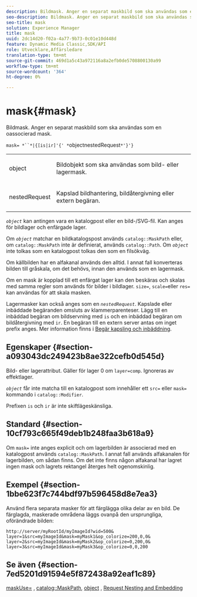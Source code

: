 ```yaml
---
description: Bildmask. Anger en separat maskbild som ska användas som en oassocierad mask.
seo-description: Bildmask. Anger en separat maskbild som ska användas som en oassocierad mask.
seo-title: mask
solution: Experience Manager
title: mask
uuid: 2dc14d20-f02a-4a77-9b73-0c01e10d448d
feature: Dynamic Media Classic,SDK/API
role: Utvecklare,Affärsledare
translation-type: tm+mt
source-git-commit: 469d1a5c43a972116a8a2efb0de5708800130a99
workflow-type: tm+mt
source-wordcount: '364'
ht-degree: 0%

---
```



# mask{#mask}

Bildmask. Anger en separat maskbild som ska användas som en oassocierad mask.

`mask= *``*|{[is|ir]'{' *`objectnestedRequest`*'}'}`

<table id="simpletable_F5A8CD8D7E9B48DAB3C8184E8FE60D9B"> 
 <tr class="strow"> 
  <td class="stentry"> <p><span class="varname"> object</span> </p></td> 
  <td class="stentry"> <p>Bildobjekt som ska användas som bild- eller lagermask. </p></td> 
 </tr> 
 <tr class="strow"> 
  <td class="stentry"> <p><span class="varname"> nestedRequest</span> </p></td> 
  <td class="stentry"> <p>Kapslad bildhantering, bildåtergivning eller extern begäran. </p></td> 
 </tr> 
</table>

*`object`* kan antingen vara en katalogpost eller en bild-/SVG-fil. Kan anges för bildlager och enfärgade lager.

Om *`object`* matchar en bildkatalogspost används `catalog::MaskPath` eller, om `catalog::MaskPath` inte är definierat, används `catalog::Path`. Om *`object`* inte tolkas som en katalogpost tolkas den som en filsökväg.

Om källbilden har en alfakanal används den alltid. I annat fall konverteras bilden till gråskala, om det behövs, innan den används som en lagermask.

Om en mask är kopplad till ett enfärgat lager kan den beskäras och skalas med samma regler som används för bilder i bildlager. `size=`,  `scale=`eller  `res=` kan användas för att skala masken.

Lagermasker kan också anges som en *`nestedRequest`*. Kapslade eller inbäddade begäranden omsluts av klammerparenteser. Lägg till en inbäddad begäran om bildservning med `is` och en inbäddad begäran om bildåtergivning med `ir`. En begäran till en extern server antas om inget prefix anges. Mer information finns i [Begär kapsling och inbäddning](../../../../../is-api/http-ref/image-serving-api-ref/c-http-protocol-reference/c-syntax-and-features/r-request-nesting-and-embedding.md#reference-38ec66d4062046589e16c39bf1c6049b).

## Egenskaper {#section-a093043dc249423b8ae322cefb0d545d}

Bild- eller lagerattribut. Gäller för lager 0 om `layer=comp`. Ignoreras av effektlager.

*`object`* får inte matcha till en katalogpost som innehåller ett  `src=` eller  `mask=` kommando i  `catalog::Modifier`.

Prefixen `is` och `ir` är inte skiftlägeskänsliga.

## Standard {#section-10cf793c665f49deb1b248faa3b618a9}

Om `mask=` inte anges explicit och om lagerbilden är associerad med en katalogpost används `catalog::MaskPath`. I annat fall används alfakanalen för lagerbilden, om sådan finns. Om det inte finns någon alfakanal har lagret ingen mask och lagrets rektangel återges helt ogenomskinlig.

## Exempel {#section-1bbe623f7c744bdf97b596458d8e7ea3}

Använd flera separata masker för att färglägga olika delar av en bild. De färglagda, maskerade områdena läggs ovanpå den ursprungliga, oförändrade bilden:

`http://server/myRootId/myImageId?wid=500& layer=1&src=myImageId&mask=myMask1&op_colorize=200,0,0& layer=2&src=myImageId&mask=myMask2&op_colorize=0,200,0& layer=3&src=myImageId&mask=myMask3&op_colorize=0,0,200`

## Se även {#section-7ed5201d91594e5f872438a92eaf1c89}

[maskUse=](../../../../../is-api/http-ref/image-serving-api-ref/c-http-protocol-reference/c-command-reference/r-maskuse.md#reference-9bb1fb5eee4a4bd38f33dadc1a752464) ,  [catalog::MaskPath](/help/aem-is-ir-api/is-api/image-catalog/image-serving-api-ref/c-image-catalog-reference/c-image-svg-data-reference/c-image-data-reference/r-maskpath-cat.md),  [object](../../../../../is-api/http-ref/image-serving-api-ref/c-http-protocol-reference/c-data-types/r-object.md#reference-2591bd24548d462782c68d138ef795a0) ,  [Request Nesting and Embedding](../../../../../is-api/http-ref/image-serving-api-ref/c-http-protocol-reference/c-syntax-and-features/r-request-nesting-and-embedding.md#reference-38ec66d4062046589e16c39bf1c6049b)
